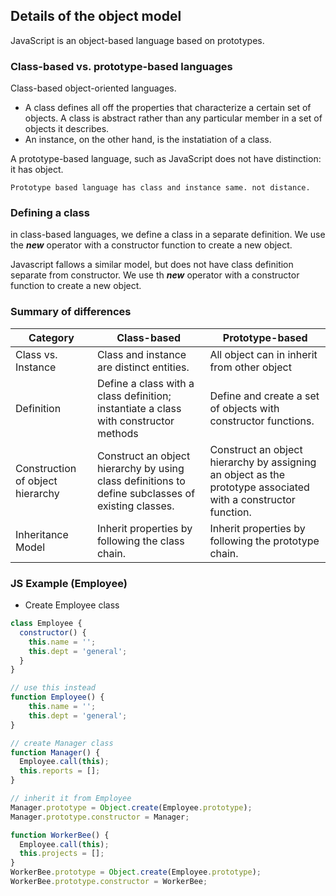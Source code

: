 ## Details of the object model
JavaScript is an object-based language based on prototypes.

### Class-based vs. prototype-based languages
Class-based object-oriented languages.
* A class defines all off the properties that characterize a certain set of objects. A class is abstract rather than any particular member in a set of objects it describes.
* An instance, on the other hand, is the instatiation of a class.

A prototype-based language, such as JavaScript does not have  distinction: it has object.

``
Prototype based language has class and instance same. not distance. 
``

### Defining a class

in class-based languages, we define a class in a separate definition. We use  the ***new*** operator with a constructor function to create a new object.

Javascript fallows a similar model, but does not have class definition separate from constructor. We use th ***new*** operator with a constructor function to create a new object.

### Summary of differences
| Category    | Class-based | Prototype-based |
| ----------- | ----------- | ----------- |
| Class vs. Instance      | Class and instance are distinct entities. |All object can in inherit from other object |
| Definition  | Define a class with a class definition; instantiate a class with constructor methods | Define and create a set of objects with constructor functions. |
| Construction of object hierarchy | Construct an object hierarchy by using class definitions to define subclasses of existing classes. | Construct an object hierarchy by assigning an object as the prototype associated with a constructor function. |
| Inheritance Model | Inherit properties by following the class chain. | Inherit properties by following the prototype chain. |

### JS Example (Employee)

* Create Employee class

```js
class Employee {
  constructor() {
    this.name = '';
    this.dept = 'general';
  }
}

// use this instead
function Employee() {
    this.name = '';
    this.dept = 'general';
}

// create Manager class
function Manager() {
  Employee.call(this);
  this.reports = [];
}

// inherit it from Employee
Manager.prototype = Object.create(Employee.prototype);
Manager.prototype.constructor = Manager;

function WorkerBee() {
  Employee.call(this);
  this.projects = [];
}
WorkerBee.prototype = Object.create(Employee.prototype);
WorkerBee.prototype.constructor = WorkerBee;
```